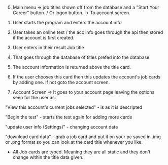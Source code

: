 0. Main menu => job titles shown off from the database and a
"Start Your Career" button. / Or logon button. -> To account screen.

1. User starts the program and enters the account info

2. User takes an online test / the acc info goes through the api then stored if the account is first created.

3. User enters in their result Job title 

4. That goes through the database of titles prefed into the database 

5. The account information is returned above the title card.

6. If the user chooses this card then this updates the account's job cards by adding one. If not goto the account screen.

7. Account Screen => It goes to your account page leaving the options seen for the user as:

"View this account's current jobs selected" -
is as it is descripted

"Begin the test" -
starts the test again 
for adding more cards

"update user info (Settings)" -
changing account data

"download card data" -
grab a job card and put it 
on your pc saved in .img
or .png format so you
can look at the card title
whenever you like.

* All Job cards are typed. Meaning they are all static 
and they don't change within the title data given.